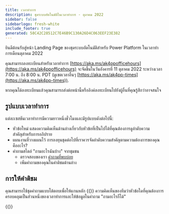 ```yaml
---
title: เวลาทําการ
description: ชุดระบบอัตโนมัติในเวลาทําการ - ตุลาคม 2022
sidebar: false
sidebarlogo: fresh-white
include_footer: true
generated: 58C42C28512C7E46B9C130A26D4C063EEF23E382
---
```


ยินดีต้อนรับสู่หน้า Landing Page ของชุดระบบอัตโนมัติสําหรับ Power Platform ในเวลาทําการเดือนตุลาคม 2022

คุณสามารถลงทะเบียนสําหรับเวลาทําการ [https://aka.ms/ak4ppofficehours](https://aka.ms/ak4ppofficehours) จะจัดขึ้นในวันอังคารที่ 11 ตุลาคม 2022 ระหว่างเวลา 7:00 น. ถึง 8:00 น. PDT (ดูเขตเวลาอื่นๆ [https://aka.ms/ak4pp-times](https://aka.ms/ak4pp-times)).

หากคุณได้ลงทะเบียนแล้วคุณสามารถส่งต่อหน้านี้หรือลิงค์ลงทะเบียนไปยังผู้อื่นที่คุณรู้สึกว่าอาจสนใจ

## รูปแบบเวลาทําการ

แต่ละเซสชันเวลาทําการมีความยาวหนึ่งชั่วโมงและมีรูปแบบดังต่อไปนี้:

- หัวข้อใหม่ แสดงความคิดเห็นด้านล่างเกี่ยวกับหัวข้อที่เป็นไปได้ที่คุณต้องการดูลําดับความสําคัญสําหรับการอภิปราย
- แผนงานที่วางแผนไว้ การลงทุนชุดต่อไปที่เราควรจัดลําดับความสําคัญตามความต้องการของคุณคืออะไร?
- คําถามสไตล์ "ถามอะไรฉันบ้าง" จากชุมชน
    - ตรวจสอบของเรา [คําถามที่พบบ่อย](/th/frequently-asked-questions)
    - เพิ่มคําถามของคุณในคําติชมด้านล่าง

## การให้คําติชม

คุณสามารถใช้ชุดคําถามแบบโต้ตอบเพื่อให้แกนหลัก {{<product-name>}} ความคิดเห็นของทีมว่าหัวข้อใดที่คุณต้องการครอบคลุมเป็นส่วนหนึ่งของเวลาทําการและให้ข้อมูลในคําถาม "ถามอะไรก็ได้"

{{<questions name="/content/th/office-hours/october-2022.json" completed="ขอขอบคุณสําหรับการทําข้อเสนอแนะ" shownavigationbuttons="false" locale="th">}}
